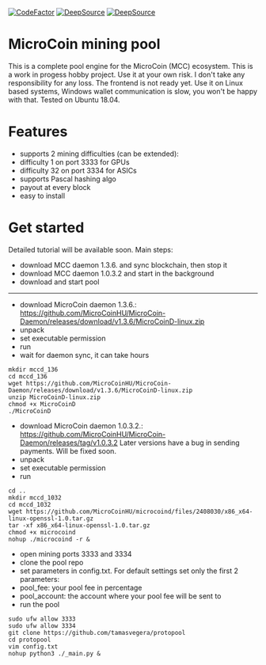 [![CodeFactor](https://www.codefactor.io/repository/github/frigyes06/protopool/badge)](https://www.codefactor.io/repository/github/frigyes06/protopool)
[![DeepSource](https://deepsource.io/gh/Frigyes06/ProtoPool.svg/?label=active+issues&show_trend=true&token=g2GFGg52vZuwcH1RdoEA-IDp)](https://deepsource.io/gh/Frigyes06/ProtoPool/?ref=repository-badge)
[![DeepSource](https://deepsource.io/gh/Frigyes06/ProtoPool.svg/?label=resolved+issues&show_trend=true&token=g2GFGg52vZuwcH1RdoEA-IDp)](https://deepsource.io/gh/Frigyes06/ProtoPool/?ref=repository-badge)
# MicroCoin mining pool
 This is a complete pool engine for the MicroCoin (MCC) ecosystem.
 This is a work in progess hobby project. Use it at your own risk. I don't take any responsibility for any loss.
 The frontend is not ready yet.
 Use it on Linux based systems, Windows wallet communication is slow, you won't be happy with that.
 Tested on Ubuntu 18.04.
 
# Features
 - supports 2 mining difficulties (can be extended):
  - difficulty 1 on port 3333 for GPUs
  - difficulty 32 on port 3334 for ASICs
 - supports Pascal hashing algo
 - payout at every block
 - easy to install
 # Get started
 Detailed tutorial will be available soon.
 Main steps:
 - download MCC daemon 1.3.6. and sync blockchain, then stop it
 - download MCC daemon 1.0.3.2 and start in the background
 - download and start pool
 ------------------------------
- download MicroCoin daemon 1.3.6.: https://github.com/MicroCoinHU/MicroCoin-Daemon/releases/download/v1.3.6/MicroCoinD-linux.zip
- unpack
- set executable permission
- run
- wait for daemon sync, it can take hours
```
mkdir mccd_136
cd mccd_136
wget https://github.com/MicroCoinHU/MicroCoin-Daemon/releases/download/v1.3.6/MicroCoinD-linux.zip
unzip MicroCoinD-linux.zip
chmod +x MicroCoinD
./MicroCoinD
```
- download MicroCoin daemon 1.0.3.2.: https://github.com/MicroCoinHU/MicroCoin-Daemon/releases/tag/v1.0.3.2
  Later versions have a bug in sending payments. Will be fixed soon.
- unpack
- set executable permission
- run

```
cd ..
mkdir mccd_1032
cd mccd_1032
wget https://github.com/MicroCoinHU/microcoind/files/2408030/x86_x64-linux-openssl-1.0.tar.gz
tar -xf x86_x64-linux-openssl-1.0.tar.gz
chmod +x microcoind
nohup ./microcoind -r &
```
- open mining ports 3333 and 3334
- clone the pool repo
- set parameters in config.txt. For default settings set only the first 2 parameters:
 - pool_fee: your pool fee in percentage
 - pool_account: the account where your pool fee will be sent to
- run the pool
```
sudo ufw allow 3333
sudo ufw allow 3334
git clone https://github.com/tamasvegera/protopool
cd protopool
vim config.txt
nohup python3 ./_main.py &
```
